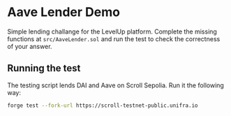# Aave Lender Demo

Simple lending challange for the LevelUp platform. Complete the missing functions at `src/AaveLender.sol` and run the test to check the correctness of your answer.

## Running the test

The testing script lends DAI and Aave on Scroll Sepolia. Run it the following way:

```bash
forge test --fork-url https://scroll-testnet-public.unifra.io
```
